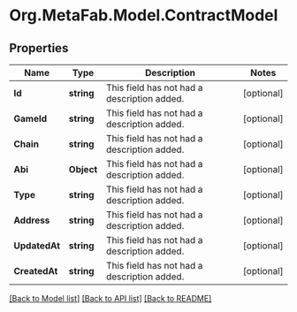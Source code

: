 
# Org.MetaFab.Model.ContractModel

## Properties

Name | Type | Description | Notes
------------ | ------------- | ------------- | -------------
**Id** | **string** | This field has not had a description added. | [optional] 
**GameId** | **string** | This field has not had a description added. | [optional] 
**Chain** | **string** | This field has not had a description added. | [optional] 
**Abi** | **Object** | This field has not had a description added. | [optional] 
**Type** | **string** | This field has not had a description added. | [optional] 
**Address** | **string** | This field has not had a description added. | [optional] 
**UpdatedAt** | **string** | This field has not had a description added. | [optional] 
**CreatedAt** | **string** | This field has not had a description added. | [optional] 

[[Back to Model list]](../README.md#documentation-for-models)
[[Back to API list]](../README.md#documentation-for-api-endpoints)
[[Back to README]](../README.md)

